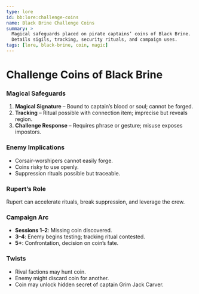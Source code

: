 ```yaml
---
type: lore
id: bb:lore:challenge-coins
name: Black Brine Challenge Coins
summary: >
  Magical safeguards placed on pirate captains’ coins of Black Brine.
  Details sigils, tracking, security rituals, and campaign uses.
tags: [lore, black-brine, coin, magic]
---
```


# Challenge Coins of Black Brine

### Magical Safeguards
1. **Magical Signature** – Bound to captain’s blood or soul; cannot be forged.  
2. **Tracking** – Ritual possible with connection item; imprecise but reveals region.  
3. **Challenge Response** – Requires phrase or gesture; misuse exposes impostors.

### Enemy Implications
- Corsair-worshipers cannot easily forge.  
- Coins risky to use openly.  
- Suppression rituals possible but traceable.

### Rupert’s Role
Rupert can accelerate rituals, break suppression, and leverage the crew.

### Campaign Arc
- **Sessions 1–2**: Missing coin discovered.  
- **3–4**: Enemy begins testing; tracking ritual contested.  
- **5+**: Confrontation, decision on coin’s fate.

### Twists
- Rival factions may hunt coin.  
- Enemy might discard coin for another.  
- Coin may unlock hidden secret of captain Grim Jack Carver.
